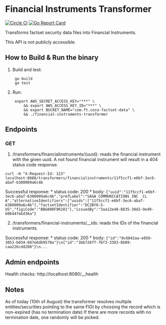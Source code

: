 Financial Instruments Transformer
=================================

[![Circle CI](https://circleci.com/gh/Financial-Times/financial-instruments-transformer/tree/master.png?style=shield)](https://circleci.com/gh/Financial-Times/financial-instruments-transformer/tree/master)
[![Go Report Card](https://goreportcard.com/badge/github.com/Financial-Times/financial-instruments-transformer)](https://goreportcard.com/report/github.com/Financial-Times/financial-instruments-transformer)

Transforms factset security data files into Financial Instruments.

This API is not publicly accessible.

How to Build & Run the binary
-----------------------------

1. Build and test:

        go build
        go test

2. Run:

        export AWS_SECRET_ACCESS_KEY="***" \
            && export AWS_ACCESS_KEY_ID="***" \
            && export BUCKET_NAME="com.ft.coco-factset-data" \
            && ./financial-instruments-transformer

Endpoints
----------

### GET
1. /transformers/financialinstruments/{uuid}: reads the financial instrument with the given uuid. A not found financial instrument will result in a 404 status code response.

`curl -H "X-Request-Id: 123" localhost:8080/transformers/financialinstruments/11f5ccf1-e6bf-3ec6-abaf-6380009a6c4b`

Successful response:
    * status code: 200
    * body: `{"uuid":"11f5ccf1-e6bf-3ec6-abaf-6380009a6c4b","prefLabel":"SAGA COMMUNICATIONS INC  CL A","alternativeIdentifiers":{"uuids":["11f5ccf1-e6bf-3ec6-abaf-6380009a6c4b"],"factsetIdentifier":"DCZBY8-S-US","figiCode":"BBG000F9R281"},"issuedBy":"3aa12e48-8835-30d2-9ed9-606447ebd36a"}`
    
2. /transformers/financial-instruments/__ids: reads the IDs of the financial instruments.

Successful response:
    * status code: 200
    * body: `{"id":"0c6842aa-e858-3053-b034-687e6db9578a"}\n{"id":"3bb726ff-7bf3-3303-8b09-caa226cdd208"}\n...`
    
Admin endpoints
---------------
Health checks: http://localhost:8080/__health    
    
Notes
-----

As of today (10th of August) the transformer resolves multiple entities/securities pointing to the same FIGI by choosing the record which is non-expired (has no termination date)
If there are more records with no termination date, one randomly will be picked.  
